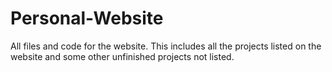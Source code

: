 # Personal-Website
All files and code for the website. This includes all the projects listed on the website and some other unfinished projects not listed.
